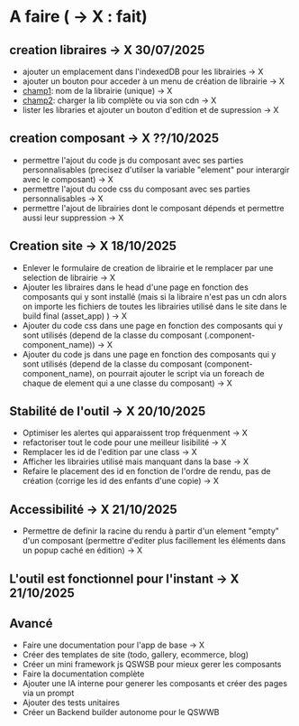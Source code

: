 # A faire ( -> X : fait)

## creation libraires -> X 30/07/2025

- ajouter un emplacement dans l'indexedDB pour les librairies -> X
- ajouter un bouton pour acceder à un menu de création de librairie -> X
- <u>champ1</u>: nom de la librairie (unique) -> X
- <u>champ2</u>: charger la lib complète ou via son cdn -> X
- lister les libraries et ajouter un bouton d'edition et de supression -> X

## creation composant -> X ??/10/2025

- permettre l'ajout du code js du composant avec ses parties personnalisables (precisez d'utilser la variable "element" pour interargir avec le composant) -> X
- permettre l'ajout du code css du composant avec ses parties personnalisables -> X
- permettre l'ajout de librairies dont le composant dépends et permettre aussi leur suppression -> X

## Creation site -> X 18/10/2025

- Enlever le formulaire de creation de librairie et le remplacer par une selection de librairie -> X
- Ajouter les libraires dans le head d'une page en fonction des composants qui y sont installé (mais si la libraire n'est pas un cdn alors on importe les fichiers de toutes les librairies utilisé dans le site dans le build final (asset_app) ) -> X
- Ajouter du code css dans une page en fonction des composants qui y sont utilisés (depend de la classe du composant (.component-component_name)) -> X
- Ajouter du code js dans une page en fonction des composants qui y sont utilisés (depend de la classe du composant (component-component_name), on pourrait ajouter le script via un foreach de chaque de element qui a une classe du composant) -> X

## Stabilité de l'outil -> X 20/10/2025

- Optimiser les alertes qui apparaissent trop fréquenment -> X
- refactoriser tout le code pour une meilleur lisibilité -> X
- Remplacer les id de l'edition par une class -> X
- Afficher les librairies utilisé mais manquant dans la base -> X
- Refaire le placement des id en fonction de l'ordre de rendu, pas de création (corrige les id des enfants d'une copie) -> X

## Accessibilité -> X 21/10/2025

- Permettre de definir la racine du rendu à partir d'un element "empty" d'un composant (permettre d'editer plus facillement les éléments dans un popup caché en édition) -> X

## L'outil est fonctionnel pour l'instant -> X 21/10/2025

## Avancé

- Faire une documentation pour l'app de base -> X
- Créer des templates de site (todo, gallery, ecommerce, blog)
- Créer un mini framework js QSWSB pour mieux gerer les composants
- Faire la documentation complète
- Ajouter une IA interne pour generer les composants et créer des pages via un prompt
- Ajouter des tests unitaires
- Créer un Backend builder autonome pour le QSWWB
